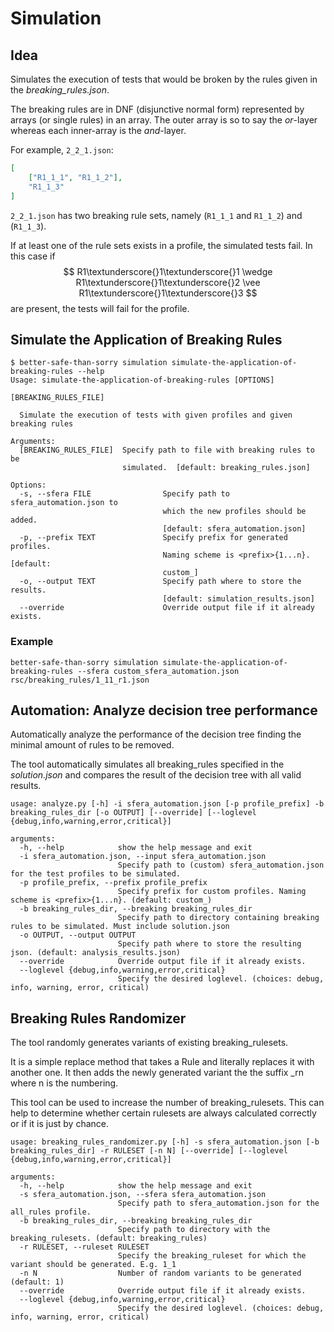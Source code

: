 # Simulation

## Idea

Simulates the execution of tests that would be broken by the rules given in the *breaking_rules.json*.

The breaking rules are in DNF (disjunctive normal form) represented by arrays (or single rules) in an array.
The outer array is so to say the *or*-layer whereas each inner-array is the *and*-layer.

For example, `2_2_1.json`:

```json
[
	["R1_1_1", "R1_1_2"],
	"R1_1_3"
]
```

`2_2_1.json` has two breaking rule sets, namely (`R1_1_1` and `R1_1_2`) and (`R1_1_3`).

If at least one of the rule sets exists in a profile, the simulated tests fail.
In this case if $$ R1\textunderscore{}1\textunderscore{}1 \wedge R1\textunderscore{}1\textunderscore{}2 \vee R1\textunderscore{}1\textunderscore{}3 $$ are present, the tests will fail for the profile.


## Simulate the Application of Breaking Rules

```shell
$ better-safe-than-sorry simulation simulate-the-application-of-breaking-rules --help
Usage: simulate-the-application-of-breaking-rules [OPTIONS]
                                                  [BREAKING_RULES_FILE]

  Simulate the execution of tests with given profiles and given breaking rules

Arguments:
  [BREAKING_RULES_FILE]  Specify path to file with breaking rules to be
                         simulated.  [default: breaking_rules.json]

Options:
  -s, --sfera FILE                Specify path to sfera_automation.json to
                                  which the new profiles should be added.
                                  [default: sfera_automation.json]
  -p, --prefix TEXT               Specify prefix for generated profiles.
                                  Naming scheme is <prefix>{1...n}.  [default:
                                  custom_]
  -o, --output TEXT               Specify path where to store the results.
                                  [default: simulation_results.json]
  --override                      Override output file if it already exists.
```

### Example

```shell
better-safe-than-sorry simulation simulate-the-application-of-breaking-rules --sfera custom_sfera_automation.json rsc/breaking_rules/1_11_r1.json
```

## Automation: Analyze decision tree performance

Automatically analyze the performance of the decision tree finding the minimal amount of rules to be removed.

The tool automatically simulates all breaking_rules specified in the *solution.json* and compares the result of the decision tree with all valid results.

```
usage: analyze.py [-h] -i sfera_automation.json [-p profile_prefix] -b breaking_rules_dir [-o OUTPUT] [--override] [--loglevel {debug,info,warning,error,critical}]

arguments:
  -h, --help            show the help message and exit
  -i sfera_automation.json, --input sfera_automation.json
                        Specify path to (custom) sfera_automation.json for the test profiles to be simulated.
  -p profile_prefix, --prefix profile_prefix
                        Specify prefix for custom profiles. Naming scheme is <prefix>{1...n}. (default: custom_)
  -b breaking_rules_dir, --breaking breaking_rules_dir
                        Specify path to directory containing breaking rules to be simulated. Must include solution.json
  -o OUTPUT, --output OUTPUT
                        Specify path where to store the resulting json. (default: analysis_results.json)
  --override            Override output file if it already exists.
  --loglevel {debug,info,warning,error,critical}
                        Specify the desired loglevel. (choices: debug, info, warning, error, critical)
```

## Breaking Rules Randomizer
The tool randomly generates variants of existing breaking_rulesets.

It is a simple replace method that takes a Rule and literally replaces it with another one. It then adds the newly generated variant the the suffix _rn where n is the numbering.

This tool can be used to increase the number of breaking_rulesets. This can help to determine whether certain rulesets are always calculated correctly or if it is just by chance.

```
usage: breaking_rules_randomizer.py [-h] -s sfera_automation.json [-b breaking_rules_dir] -r RULESET [-n N] [--override] [--loglevel {debug,info,warning,error,critical}]

arguments:
  -h, --help            show the help message and exit
  -s sfera_automation.json, --sfera sfera_automation.json
                        Specify path to sfera_automation.json for the all_rules profile.
  -b breaking_rules_dir, --breaking breaking_rules_dir
                        Specify path to directory with the breaking_rulesets. (default: breaking_rules)
  -r RULESET, --ruleset RULESET
                        Specify the breaking_ruleset for which the variant should be generated. E.g. 1_1
  -n N                  Number of random variants to be generated (default: 1)
  --override            Override output file if it already exists.
  --loglevel {debug,info,warning,error,critical}
                        Specify the desired loglevel. (choices: debug, info, warning, error, critical)
```